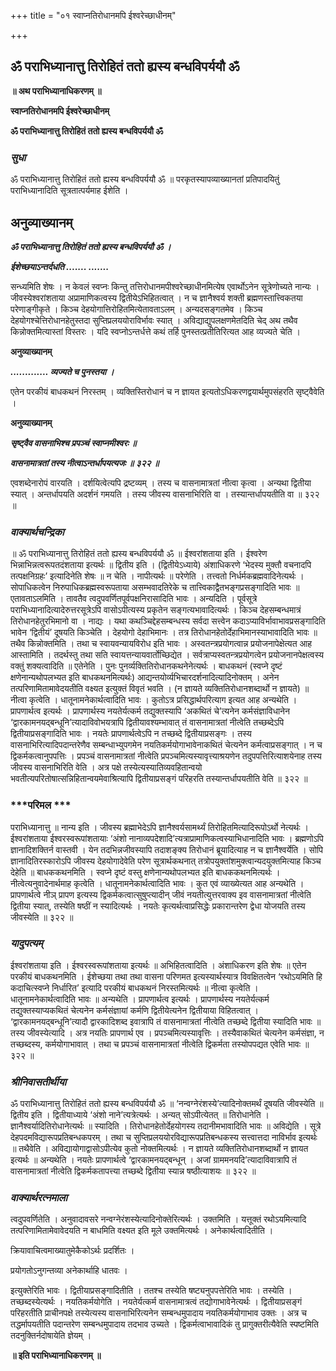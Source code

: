 +++
title = "०१ स्वाप्नतिरोधानमपि ईश्वरेच्छाधीनम्"

+++


## ॐ पराभिध्यानात्तु तिरोहितं ततो ह्यस्य बन्धविपर्ययौ ॐ

**॥ अथ पराभिध्यानाधिकरणम् ॥**

**स्वाप्नतिरोधानमपि ईश्वरेच्छाधीनम्**

**ॐ पराभिध्यानात्तु तिरोहितं ततो ह्यस्य बन्धविपर्ययौ ॐ**

### ***सुधा***

ॐ पराभिध्यानात्तु तिरोहितं ततो ह्यस्य बन्धविपर्ययौ ॐ ॥ परकृतस्यापव्याख्यानतां प्रतिपादयितुं पराभिध्यानादिति सूत्रतात्पर्यमाह ईशेति ।

## **अनुव्याख्यानम्**

***ॐ पराभिध्यानात्तु तिरोहितं ततो ह्यस्य बन्धविपर्ययौ ॐ ।***

***ईशेच्छयाऽन्तर्दधति ....... .......***

सन्ध्यमिति शेषः । न केवलं स्वप्नः किन्तु तत्तिरोधानमपीश्वरेच्छाधीनमित्येष एवार्थोऽनेन सूत्रेणोच्यते नान्यः । जीवस्येश्वरांशताया अप्रामाणिकत्वस्य द्वितीयेऽभिहितत्वात् । न च ज्ञानैश्वर्य शक्ती ब्रह्मणस्तात्त्विकतया परेणाङ्गीकृते । किञ्च देहयोगात्तिरोहितमित्येतावताऽलम् । अन्यदसङ्गतमेव । किञ्च देहयोगश्चेत्तिरोधानहेतुस्तदा सुप्तिप्रलययोराविर्भावः स्यात् । अविद्याद्युपलक्षणमेतदिति चेद् अथ तथैव किन्नोक्तमित्यास्तां विस्तरः । यदि स्वप्नोऽन्तर्धत्ते कथं तर्हि पुनस्तत्प्रतीतिरित्यत आह व्यज्यते चेति ।

**अनुव्याख्यानम्**

***............. व्यज्यते च पुनस्तया ।***

एतेन परकीयं बाधकथनं निरस्तम् । व्यक्तिस्तिरोधानं च न ज्ञायत इत्यतोऽधिकरणद्वयार्थमुपसंहरति सृष्ट्वैवेति ।

**अनुव्याख्यानम्**

***सृष्ट्वैव वासनाभिश्च प्रपञ्चं स्वाप्नमीश्वरः ॥***

***वासनामात्रतां तस्य नीत्वाऽन्तर्धापयत्यजः ॥ ३२२ ॥***

एवशब्देनारोपं वारयति । दर्शयित्वेत्यपि द्रष्टव्यम् । तस्य च वासनामात्रतां नीत्वा कृत्वा । अन्यथा द्वितीया स्यात् । अन्तर्धापयति अदर्शनं गमयति । तस्य जीवस्य वासनाभिरिति वा । तस्यान्तर्धापयतीति वा ॥ ३२२ ॥

### ***वाक्यार्थचन्द्रिका***

॥ ॐ पराभिध्यानात्तु तिरोहितं ततो ह्यस्य बन्धविपर्ययौ ॐ ॥ ईश्वरांशताया इति । ईश्वरेण भिन्नाभिन्नत्वरूपतदंशताया इत्यर्थः ॥ द्वितीय इति । (द्वितीयेऽध्याये) अंशाधिकरणे ‘भेदस्य मुक्तौ वचनादपि तत्पक्षनिग्रहः’ इत्यादिनेति शेषः ॥ न चेति । नापीत्यर्थः ॥ परेणेति । तत्त्वतो निर्धर्मकब्रह्मवादिनेत्यर्थः । सोपाधिकत्वेन निरुपाधिकब्रह्मस्वरूपताया असम्भवादतिरेके च तात्त्विकाद्वैतभङ्गप्रसङ्गादिति भावः ॥ एतावताऽलमिति । तावतैव त्वदुपवर्णितपूर्वपक्षनिरासादिति भावः । अन्यदिति । पूर्वसूत्रे पराभिध्यानादित्यादेरुत्तरसूत्रेऽपि वासोऽपीत्यस्य प्रकृतेन सङ्गत्यभावादित्यर्थः । किञ्च देहसम्बन्धमात्रं तिरोधानहेतुरभिमानो वा । नाद्यः । यथा कथञ्चिद्देहसम्बन्धस्य सर्वदा सत्त्वेन कदाऽप्याविर्भावाभावप्रसङ्गादिति भावेन ‘द्वितीयं’ दूषयति किञ्चेति । देहयोगो देहाभिमानः । तत्र तिरोधानहेतोर्देहाभिमानस्याभावादिति भावः ॥ तथैव किन्नोक्तमिति । तथा च स्वायवन्यायविरोध इति भावः । अस्वतन्त्रप्रयोगत्वान्न प्रयोजनापेक्षेत्यत आह आस्तामिति । तदर्थस्तु तथा सति स्वायत्तन्यायवार्तोच्छिद्येत । सर्वत्राप्यस्वतन्त्रप्रयोगत्वेन प्रयोजनानपेक्षत्वस्य वक्तुं शक्यत्वादिति ॥ एतेनेति । पुनः पुनर्व्यक्तितिरोधानकथनेनेत्यर्थः । बाधकथनं (स्वप्ने दृष्टं क्षणेनान्यथोपलभ्यत इति बाधकथनमित्यर्थः) आद्यन्तयोर्व्यभिचारदर्शनादित्यादिनोक्तम् । अनेन तत्परिणामितामावेदयतीति वक्ष्यत इत्युक्तं विवृतं भवति । (न ज्ञायते व्यक्तितिरोधानशब्दार्थो न ज्ञायते) ॥ नीत्वा कृत्वेति । धातूनामनेकार्थत्वादिति भावः । कुतोऽत्र प्रसिद्धार्थपरित्याग इत्यत आह अन्यथेति । प्रापणार्थत्व इत्यर्थः । प्रापणार्थस्य नयतेर्यत्कर्म तद्युक्तस्यापि ‘अकथितं चे’त्यनेन कर्मसंज्ञाविधानेन ‘द्वारकामनयद्बन्धूनि’त्यादाविवोभयत्रापि द्वितीयावश्यम्भावात् तं वासनामात्रतां नीत्वेति तच्छब्देऽपि द्वितीयाप्रसङ्गादिति भावः । नयतेः प्रापणार्थत्वेऽपि न तच्छब्दे द्वितीयाप्रसङ्गः । तस्य वासनाभिरित्यादिपदान्तरेणैव सम्बन्धाभ्युपगमेन नयतिकर्मयोगाभावेनाकथितं चेत्यनेन कर्मत्वाप्रसङ्गात् । न च द्विकर्मकत्वानुपपत्तिः । प्रपञ्चं वासनामात्रतां नीत्वेति प्रपञ्चमित्यस्यावृत्त्याश्रयणेन तदुपपत्तिरित्याशयेनाह तस्य जीवस्य वासनाभिरिति वेति । अत्र पक्षे तस्येत्यस्यातिव्यवहितान्वयो भवतीत्यपरितोषात्सन्निहितान्वयमेवाश्रित्यापि द्वितीयाप्रसङ्गं परिहरति तस्यान्तर्धापयतीति वेति ॥ ३२२ ॥

### ***परिमल ***

पराभिध्यानात्तु ॥ नान्य इति । जीवस्य ब्रह्माभेदेऽपि ज्ञानैश्वर्यसामर्थ्यं तिरोहितमित्यादिरूपोऽर्थो नेत्यर्थः । ईश्वरांशताया ईश्वरस्वरूपांशतायाः ‘अंशो नानाव्यपदेशादि’त्यत्राप्रामाणिकत्वस्याभिधानादिति भावः । ब्रह्मणोऽपि ज्ञानादिशक्तिर्न वास्तवी । येन तदभिन्नजीवस्यापि तदाशङ्क्य तिरोधानं ब्रूयादित्याह न च ज्ञानैश्वर्येति । सोपि ज्ञानादितिरस्कारोऽपि जीवस्य देहयोगादेवेति परेण सूत्रार्थकथनात् तत्रोपयुक्तांशमुक्त्वान्यदयुक्तमित्याह किञ्च देहेति ॥ बाधककथनमिति । स्वप्ने दृष्टं वस्तु क्षणेनान्यथोपलभ्यत इति बाधककथनमित्यर्थः । नीत्वेत्यनुवादेनार्थमाह कृत्वेति । धातूनामनेकार्थत्वादिति भावः । कुत एवं व्याख्येत्यत आह अन्यथेति । प्रापणार्थत्वे नीञ् प्रापण इत्यस्य द्विकर्मकत्वात्सुषुप्त्यादीन् जीवं नयतीत्युत्तरवाक्य इव वासनामात्रतां नीत्वेति द्वितीया स्यात्, तस्येति षष्ठीं न स्यादित्यर्थः । नयतेः कृत्यर्थत्वाप्रसिद्धेः प्रकारान्तरेण द्वेधा योजयति तस्य जीवस्येति ॥ ३२२ ॥

### ***यादुपत्यम्***

ईश्वरांशताया इति । ईश्वरस्वरूपांशताया इत्यर्थः ॥ अभिहितत्वादिति । अंशाधिकरण इति शेषः ॥ एतेन परकीयं बाधकथनमिति । ईशेच्छया तथा तथा वासना परिणमत इत्यस्यार्थस्यात्र विवक्षितत्वेन ‘रथोऽयमिति हि कदाचित्स्वप्ने निर्धारित’ इत्यादि परकीयं बाधकथनं निरस्तमित्यर्थः ॥ नीत्वा कृत्वेति । धातूनामनेकार्थत्वादिति भावः ॥ अन्यथेति । प्रापणार्थत्व इत्यर्थः । प्रापणार्थस्य नयतेर्यत्कर्म तद्युक्तस्याप्यकथितं चेत्यनेन कर्मसंज्ञायां कर्मणि द्वितीयेत्यनेन द्वितीयाया विहितत्वात् । ‘द्वारकामनयद्बन्धूनि’त्यादौ द्वारकादिशब्द इवात्रापि तं वासनामात्रतां नीत्वेति तच्छब्दे द्वितीया स्यादिति भावः ॥ तस्य जीवस्येत्यादि । अत्र नयतिः प्रापणार्थ एव । प्रपञ्चमित्यस्यावृत्तिः । तस्यैवाकथितं चेत्यनेन कर्मसंज्ञा, न तच्छब्दस्य, कर्मयोगाभावात् । तथा च प्रपञ्चं वासनामात्रतां नीत्वेति द्विकर्मता तस्योपपद्यत एवेति भावः ॥ ३२२ ॥

### ***श्रीनिवासतीर्थीया***

ॐ पराभिध्यानात्तु तिरोहितं ततो ह्यस्य बन्धविपर्ययौ ॐ ॥ ‘नन्वग्नेरंशस्ये’त्यादिनोक्तमर्थं दूषयति जीवस्येति ॥ द्वितीय इति । द्वितीयाध्याये ‘अंशो नाने’त्यत्रेत्यर्थः । अन्यत् सोऽपीत्येतत् ॥ तिरोधानेति । ज्ञानैश्वर्यादितिरोधानेत्यर्थः ॥ स्यादिति । तिरोधानहेतोर्देहयोगस्य तदानीमभावादिति भावः ॥ अविद्येति । सूत्रे देहपदमविद्यारूपप्रतिबन्धकपरम् । तथा च सुप्तिप्रलययोरविद्यारूपप्रतिबन्धकस्य सत्त्वात्तदा नाविर्भाव इत्यर्थः ॥ तथैवेति । अविद्यायोगाद्वासोऽपीत्येव कुतो नोक्तमित्यर्थः । न ज्ञायते व्यक्तितिरोधानशब्दार्थो न ज्ञायत इत्यर्थः ॥ अन्यथेति । नयतेः प्रापणार्थत्वे ‘द्वारकामनयद्बन्धून् । अजां ग्राममनयदि’त्यादाविवात्रापि तं वासनामात्रतां नीत्वेति द्विकर्मकतापत्त्या तच्छब्दे द्वितीया स्यान्न षष्ठीत्याशयः ॥ ३२२ ॥

### ***वाक्यार्थरत्नमाला***

त्वदुपवर्णितेति । अनुवादावसरे नन्वग्नेरंशस्येत्यादिनोक्तेरित्यर्थः । उक्तमिति । यत्तूक्तं रथोऽयमित्यादि तत्परिणामितामेवावेदयति न बाधमिति वक्ष्यत इति मूले उक्तमित्यर्थः । अनेकार्थत्वादितीति ।

क्रियावाचित्वमाख्यातुमेकैकोऽर्थः प्रदर्शितः ।

प्रयोगतोऽनुगन्तव्या अनेकार्थाहि धातवः ।

इत्युक्तेरिति भावः । द्वितीयाप्रसङ्गादितीति । ततश्च तस्येति षष्ट्यनुपपत्तेरिति भावः । तस्येति । तच्छब्दस्येत्यर्थः । नयतिकर्मयोगेति । नयतेर्यत्कर्म वासनामात्रत्वं तद्योगाभावेनेत्यर्थः । द्वितीयाप्रसङ्गं परिहरतीति प्राचीनपक्षे तस्येत्यस्य वासनाभिरित्यनेन सम्बन्धमुपादाय नयतिकर्मयोगाभाव उक्तः । अत्र च तद्धर्मापयतीति पदान्तरेण सम्बन्धमुपादाय तदभाव उच्यते । द्विकर्मत्वाभावादिकं तु प्रागुक्तरीत्यैवेति स्पष्टमिति तदनुक्तिर्नदोषायेति ज्ञेयम् ।

**॥ इति पराभिध्यानाधिकरणम् ॥**

